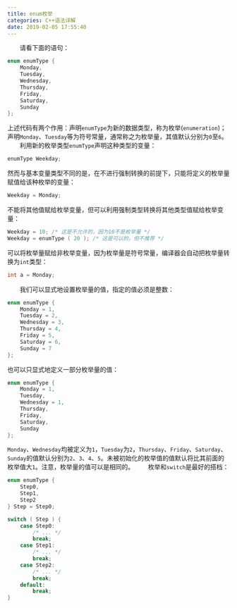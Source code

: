 ```yaml
---
title: enum枚举
categories: C++语法详解
date: 2019-02-05 17:55:40
---
```

&emsp;&emsp;请看下面的语句：<!--more-->

``` cpp
enum enumType {
    Monday,
    Tuesday,
    Wednesday,
    Thursday,
    Friday,
    Saturday,
    Sunday
};
```

上述代码有两个作用：声明`enumType`为新的数据类型，称为枚举(`enumeration`)；声明`Monday`、`Tuesday`等为符号常量，通常称之为枚举量，其值默认分别为`0`至`6`。
&emsp;&emsp;利用新的枚举类型`enumType`声明这种类型的变量：

``` cpp
enumType Weekday;
```

然而与基本变量类型不同的是，在不进行强制转换的前提下，只能将定义的枚举量赋值给该种枚举的变量：

``` cpp
Weekday = Monday;
```

不能将其他值赋给枚举变量，但可以利用强制类型转换将其他类型值赋给枚举变量：

``` cpp
Weekday = 10; /* 这是不允许的，因为10不是枚举量 */
Weekday = enumType ( 20 ); /* 这是可以的，但不推荐 */
```

可以将枚举量赋给非枚举变量，因为枚举量是符号常量，编译器会自动把枚举量转换为`int`类型：

``` cpp
int a = Monday;
```

&emsp;&emsp;我们可以显式地设置枚举量的值，指定的值必须是整数：

``` cpp
enum enumType {
    Monday = 1,
    Tuesday = 2,
    Wednesday = 3,
    Thursday = 4,
    Friday = 5,
    Saturday = 6,
    Sunday = 7
};
```

也可以只显式地定义一部分枚举量的值：

``` cpp
enum enumType {
    Monday = 1,
    Tuesday,
    Wednesday = 1,
    Thursday,
    Friday,
    Saturday,
    Sunday
};
```

`Monday`、`Wednesday`均被定义为`1`，`Tuesday`为`2`，`Thursday`、`Friday`、`Saturday`、`Sunday`的值默认分别为`2`、`3`、`4`、`5`。未被初始化的枚举值的值默认将比其前面的枚举值大`1`。注意，枚举量的值可以是相同的。
&emsp;&emsp;枚举和`switch`是最好的搭档：

``` cpp
enum enumType {
    Step0,
    Step1,
    Step2
} Step = Step0;

switch ( Step ) {
    case Step0:
        /* ... */
        break;
    case Step1:
        /* ... */
        break;
    case Step2:
        /* ... */
        break;
    default:
        break;
}
```